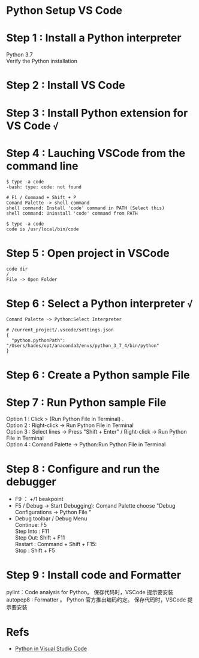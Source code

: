 # Python Setup VS Code

# Step 1 : Install a Python interpreter

Python 3.7  
Verify the Python installation

# Step 2 : Install VS Code

# Step 3 : Install Python extension for VS Code `√`

# Step 4 : Lauching VSCode from the command line

```
$ type -a code
-bash: type: code: not found

# F1 / Command + Shift + P
Comand Palette -> shell command
shell command: Install 'code' command in PATH (Select this)
shell command: Uninstall 'code' command from PATH

$ type -a code
code is /usr/local/bin/code
```

# Step 5 : Open project in VSCode

```
code dir
/
File -> Open Folder
```

# Step 6 : Select a Python interpreter `√`

```
Comand Palette -> Python:Select Interpreter
```

```
# /current_project/.vscode/settings.json
{
  "python.pythonPath": "/Users/hades/opt/anaconda3/envs/python_3_7_4/bin/python"
}

```

# Step 6 : Create a Python sample File

# Step 7 : Run Python sample File

Option 1 : Click > (Run Python File in Terminal) .  
Option 2 : Right-click -> Run Python File in Terminal  
Option 3 : Select lines -> Press "Shift + Enter" / Right-click -> Run Python File in Terminal  
Option 4 : Comand Palette -> Python:Run Python File in Terminal

# Step 8 : Configure and run the debugger

- F9 ： +/1 beakpoint
- F5 / Debug -> Start Debugging): Comand Palette choose "Debug Configurations -> Python File "
- Debug toolbar / Debug Menu  
  Continue: F5  
  Step Into : F11  
  Step Out: Shift + F11  
  Restart : Command + Shift + F15:  
  Stop : Shift + F5

# Step 9 : Install code and Formatter

pylint：Code analysis for Python。 保存代码时，VSCode 提示要安装  
autopep8 : Formatter 。 Python 官方推出编码约定。 保存代码时，VSCode 提示要安装

# Refs

- [Python in Visual Studio Code](https://code.visualstudio.com/docs/languages/python)
